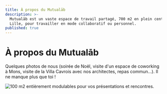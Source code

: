 ```yaml
---
title: À propos du Mutualāb
description: >-
  Mutualāb est un vaste espace de travail partagé, 700 m2 en plein centre de
  Lille, pour travailler en mode collaboratif ou personnel.
published: true
---
```

# À propos du Mutualāb 
Quelques photos de nous (soirée de Noël, visite d'un espace de coworking à Mons, visite de la Villa Cavrois avec nos architectes, repas commun...). 
Il ne manque plus que toi !  


![100 m2 entièrement modulables pour vos présentations et rencontres.](images/capture-lorem.jpg) 
